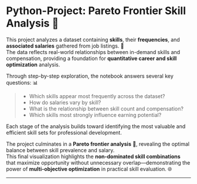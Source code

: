 # Python-Project: Pareto Frontier Skill Analysis 🚀

This project analyzes a dataset containing **skills**, their **frequencies**, and **associated salaries** gathered from job listings. 💼  
The data reflects real-world relationships between in-demand skills and compensation, providing a foundation for **quantitative career and skill optimization** analysis.  

Through step-by-step exploration, the notebook answers several key questions: 📊  

> - Which skills appear most frequently across the dataset?  
> - How do salaries vary by skill?  
> - What is the relationship between skill count and compensation?  
> - Which skills most strongly influence earning potential?  

Each stage of the analysis builds toward identifying the most valuable and efficient skill sets for professional development.  

The project culminates in a **Pareto frontier analysis** 🔺, revealing the optimal balance between skill prevalence and salary.  
This final visualization highlights the **non-dominated skill combinations** that maximize opportunity without unnecessary overlap—demonstrating the power of **multi-objective optimization** in practical skill evaluation. 🌐  

---
